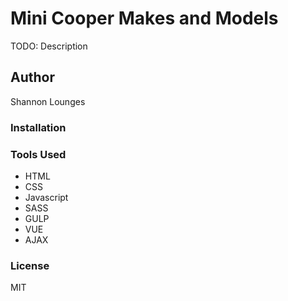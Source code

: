 # Mini Cooper Makes and Models
TODO: Description

## Author
Shannon Lounges

### Installation


### Tools Used

-   HTML
-   CSS
-   Javascript
-   SASS
-   GULP
-   VUE
-   AJAX

### License

MIT